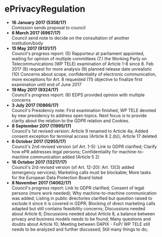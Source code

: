 
# ePrivacyRegulation

- **16 January 2017 (5358/17)**\
Comission sends proposal to council
- **6 March 2017 (6967/17)**\
Council send note to decide on the consultation of another institution/body
- **15 May 2017 (9131/17)**\
Council's progress report: (5) Rapporteur at parliament appointed, waiting for opinion of multiple committees (7.)  the Working
Party on Telecommunications (WP TELE) examination of Article 1-8 since 8. Feb 2017 (8) request for more analysis (9) planned release date unrealistic (10) Concerns about scope, confidentiality of electronic communication, more exceptions for Art. 8 requested (11) objective to finalize first examination until end of June 2017
- **19 May 2017 (9324/17)**\
Council's progress report: (6) EDPS provided opinion with multiple concerns
- **3 July 2017 (10866/17)**\
Council's Presidency note: First examination finished, WP TELE devoted by new presidency to address open topics. Next focus is to provide clarity about the relation to the GDPR relation and Cookies. 
- **8 September 2017 (11995/17)**\
Council's 1st revised version: Article 9 renamed to Article 4a; Added consent exception for terminal access (Article 8 2.(b)); Article 17 deleted
- **6 October 2017 (12955/17)**\
Council's 2nd revised version (of Art. 1-5): Link to GDPR clarified; Clarify how ePR addresses legal persons; Confidentiality for machine-to-machine communication added (Article 5 2)
- **16 October 2017 (13217/17)**\
Council's 2rd revised version (of Art. 12-20): Art. 13(3) added (emergency services); Marketing calls must be blockable; More tasks for the European Data Protection Board listed
- **8 November 2017 (14062/17)**\
Council's progress report: Link to GDPR clarified; Consent of legal persons (more work needed); Why machine-to-machine communication was added; Listing in public directories clarified but question raised to exclude it since it is covered in GDPR; Blocking of direct marketing calls adapted but still contains feasibility concerns; Discussions needed about Article 6; Discussions needed about Article 8, a balance between privacy and business models needs to be found; Many questions and doubts about Article 10; Meeting between DAPIX - FoP/ WP TELE still needs to be analyzed and further discussed; Still many things to do;
